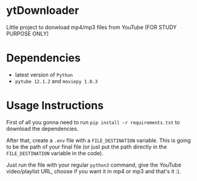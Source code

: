# ytDownloader

Little project to donwload mp4/mp3 files from YouTube (FOR STUDY PURPOSE ONLY)

# Dependencies
- latest version of `Python`
- `pytube 12.1.2` and `moviepy 1.0.3`

# Usage Instructions

First of all you gonna need to run `pip install -r requirements.txt` to download the dependencies.

After that, create a `.env` file with a `FILE_DESTINATION` variable. This is going to be the path of your final file (or just put the path directly in the `FILE_DESTINATION` variable in the code).

Just run the file with your regular `python3` command, give the YouTube video/playlist URL, choose if you want it in mp4 or mp3 and that's it :).
